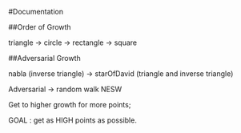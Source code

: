 #Documentation

##Order of Growth

triangle -> circle -> rectangle -> square

##Adversarial Growth

nabla (inverse triangle) -> starOfDavid (triangle and inverse triangle)

Adversarial -> random walk NESW

Get to higher growth for more points;

GOAL : get as HIGH points as possible.

